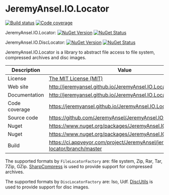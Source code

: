 # JeremyAnsel.IO.Locator

[![Build status](https://ci.appveyor.com/api/projects/status/k287tlr4vk3bs5c5/branch/master?svg=true)](https://ci.appveyor.com/project/JeremyAnsel/jeremyansel-io-locator/branch/master)
[![Code coverage](https://jeremyansel.github.io/JeremyAnsel.IO.Locator/coverage/badge_combined.svg)](https://jeremyansel.github.io/JeremyAnsel.IO.Locator/coverage/)

JeremyAnsel.IO.Locator:
[![NuGet Version](https://buildstats.info/nuget/JeremyAnsel.IO.Locator)](https://www.nuget.org/packages/JeremyAnsel.IO.Locator)
[![NuGet Status](http://nugetstatus.com/JeremyAnsel.IO.Locator.png)](http://nugetstatus.com/packages/JeremyAnsel.IO.Locator)

JeremyAnsel.IO.DiscLocator:
[![NuGet Version](https://buildstats.info/nuget/JeremyAnsel.IO.DiscLocator)](https://www.nuget.org/packages/JeremyAnsel.IO.DiscLocator)
[![NuGet Status](http://nugetstatus.com/JeremyAnsel.IO.DiscLocator.png)](http://nugetstatus.com/packages/JeremyAnsel.IO.DiscLocator)

JeremyAnsel.IO.Locator is a library to abstract file access to file system, compressed archives and disc images.

Description     | Value
----------------|----------------
License         | [The MIT License (MIT)](https://github.com/JeremyAnsel/JeremyAnsel.IO.Locator/blob/master/LICENSE.txt)
Web site        | http://jeremyansel.github.io/JeremyAnsel.IO.Locator
Documentation   | http://jeremyansel.github.io/JeremyAnsel.IO.Locator/doc/
Code coverage   | https://jeremyansel.github.io/JeremyAnsel.IO.Locator/coverage/
Source code     | https://github.com/JeremyAnsel/JeremyAnsel.IO.Locator
Nuget           | https://www.nuget.org/packages/JeremyAnsel.IO.Locator
Nuget           | https://www.nuget.org/packages/JeremyAnsel.IO.DiscLocator
Build           | https://ci.appveyor.com/project/JeremyAnsel/jeremyansel-io-locator/branch/master

The supported formats by `FileLocatorFactory` are: file system, Zip, Rar, Tar, 7Zip, GZip.
[SharpCompress](https://github.com/adamhathcock/sharpcompress) is used to provide support for compressed archives.

The supported formats by `DiscLocatorFactory` are: Iso, Udf.
[DiscUtils](https://discutils.codeplex.com/) is used to provide support for disc images.
